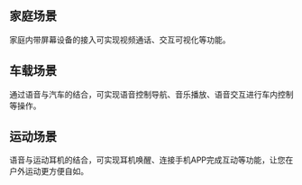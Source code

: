 ## 家庭场景
家庭内带屏幕设备的接入可实现视频通话、交互可视化等功能。

## 车载场景
通过语音与汽车的结合，可实现语音控制导航、音乐播放、语音交互进行车内控制等操作。

## 运动场景
语音与运动耳机的结合，可实现耳机唤醒、连接手机APP完成互动等功能，让您在户外运动更方便自如。





